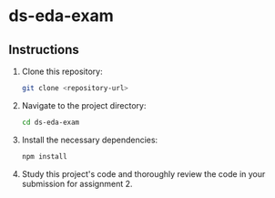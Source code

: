 # ds-eda-exam

## Instructions

1. Clone this repository:
    ```sh
    git clone <repository-url>
    ```

2. Navigate to the project directory:
    ```sh
    cd ds-eda-exam
    ```

3. Install the necessary dependencies:
    ```sh
    npm install
    ```

4. Study this project's code and thoroughly review the code in your submission for assignment 2.
